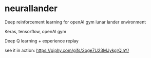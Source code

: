 # neurallander
Deep reinforcement learning for openAI gym lunar lander environment

Keras, tensorflow, openAI gym

Deep Q learning + experience replay

see it in action:
https://giphy.com/gifs/3oge7U23MJykgrQiaY/

